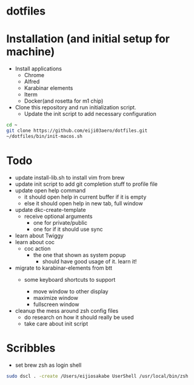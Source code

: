 # dotfiles

# Installation (and initial setup for machine)
- Install applications
  - Chrome
  - Alfred
  - Karabinar elements
  - Iterm
  - Docker(and rosetta for m1 chip)
- Clone this repository and run initialization script.
  - Update the init script to add necessary configuration

```sh
cd ~
git clone https://github.com/eiji03aero/dotfiles.git
~/dotfiles/bin/init-macos.sh
```

# Todo
- update install-lib.sh to install vim from brew
- update init script to add git completion stuff to profile file
- update open help command
  - it should open help in current buffer if it is empty
  - else it should open help in new tab, full window
- update dkc-create-template
  - receive optional arguments
    - one for private/public
    - one for if it should use sync
- learn about Twiggy
- learn about coc
  - coc action
    - the one that shown as system popup
      - should have good usage of it. learn it!
- migrate to karabinar-elements from btt
  - some keyboard shortcuts to support

    - move window to other display
    - maximize window
    - fullscreen window
- cleanup the mess around zsh config files
  - do research on how it should really be used
  - take care about init script

# Scribbles
- set brew zsh as login shell
```sh
sudo dscl . -create /Users/eijiosakabe UserShell /usr/local/bin/zsh
```
